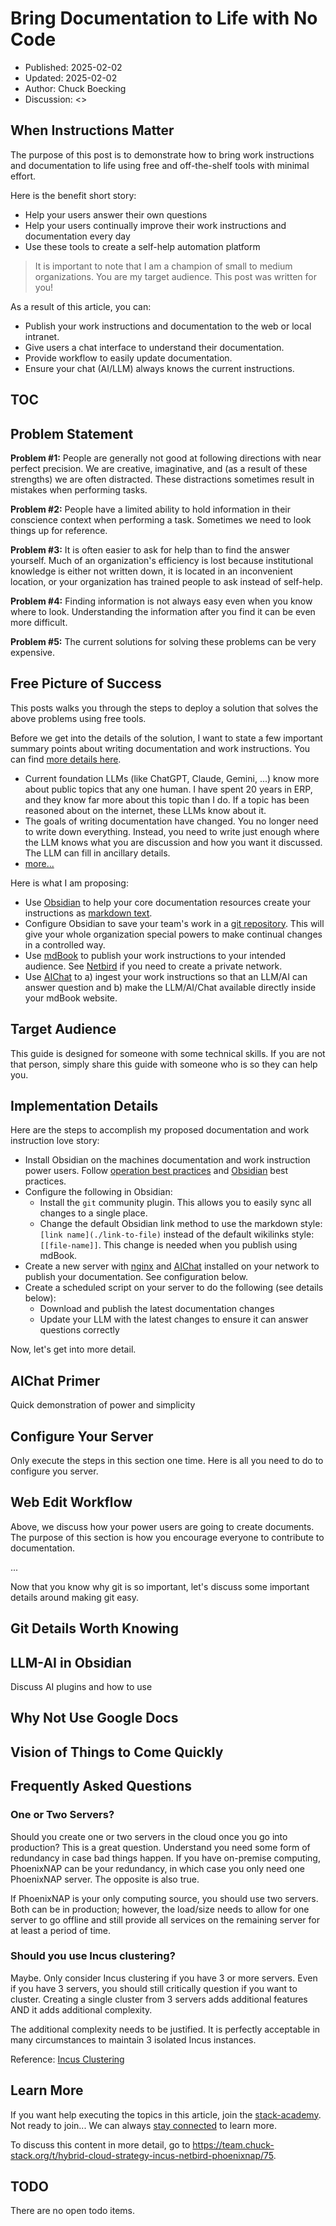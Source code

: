 # Bring Documentation to Life with No Code

- Published: 2025-02-02
- Updated: 2025-02-02
- Author: Chuck Boecking
- Discussion: <>

## When Instructions Matter

The purpose of this post is to demonstrate how to bring work instructions and documentation to life using free and off-the-shelf tools with minimal effort.

Here is the benefit short story:

- Help your users answer their own questions
- Help your users continually improve their work instructions and documentation every day
- Use these tools to create a self-help automation platform

> It is important to note that I am a champion of small to medium organizations. You are my target audience. This post was written for you! 

As a result of this article, you can:

- Publish your work instructions and documentation to the web or local intranet.
- Give users a chat interface to understand their documentation.
- Provide workflow to easily update documentation.
- Ensure your chat (AI/LLM) always knows the current instructions.

## TOC

<!-- toc -->

## Problem Statement

**Problem #1:** People are generally not good at following directions with near perfect precision. We are creative, imaginative, and (as a result of these strengths) we are often distracted. These distractions sometimes result in mistakes when performing tasks.

**Problem #2:** People have a limited ability to hold information in their conscience context when performing a task. Sometimes we need to look things up for reference.

**Problem #3:** It is often easier to ask for help than to find the answer yourself. Much of an organization's efficiency is lost because institutional knowledge is either not written down, it is located in an inconvenient location, or your organization has trained people to ask instead of self-help.

**Problem #4:** Finding information is not always easy even when you know where to look. Understanding the information after you find it can be even more difficult.

**Problem #5:** The current solutions for solving these problems can be very expensive.

## Free Picture of Success

This posts walks you through the steps to deploy a solution that solves the above problems using free tools.

Before we get into the details of the solution, I want to state a few important summary points about writing documentation and work instructions. You can find [more details here](./best-practices-operation.md#quality-program-principles).

- Current foundation LLMs (like ChatGPT, Claude, Gemini, ...) know more about public topics that any one human. I have spent 20 years in ERP, and they know far more about this topic than I do. If a topic has been reasoned about on the internet, these LLMs know about it.
- The goals of writing documentation have changed. You no longer need to write down everything. Instead, you need to write just enough where the LLM knows what you are discussion and how you want it discussed. The LLM can fill in ancillary details.
- [more...](./best-practices-operation.md#quality-program-principles)

Here is what I am proposing:

- Use [Obsidian](./tool-obsidian.md) to help your core documentation resources create your instructions as [markdown text](./blog-live-markdown-world.md).
- Configure Obsidian to save your team's work in a [git repository](./tool-git.md). This will give your whole organization special powers to make continual changes in a controlled way.
- Use [mdBook](./tool-mdbook.md) to publish your work instructions to your intended audience. See [Netbird](./tool-netbird.md) if you need to create a private network.
- Use [AIChat](./tool-aichat.md) to a) ingest your work instructions so that an LLM/AI can answer question and b) make the LLM/AI/Chat available directly inside your mdBook website.

## Target Audience

This guide is designed for someone with some technical skills. If you are not that person, simply share this guide with someone who is so they can help you.

## Implementation Details

Here are the steps to accomplish my proposed documentation and work instruction love story:

- Install Obsidian on the machines documentation and work instruction power users. Follow [operation best practices](./best-practices-operation.md) and [Obsidian](./tool-obsidian.md) best practices.
- Configure the following in Obsidian:
  - Install the `git` community plugin. This allows you to easily sync all changes to a single place.
  - Change the default Obsidian link method to use the markdown style: `[link name](./link-to-file)` instead of the default wikilinks style: `[[file-name]]`. This change is needed when you publish using mdBook.
- Create a new server with [nginx](https://nginx.org/en/) and [AIChat](./tool-aichat.md) installed on your network to publish your documentation. See configuration below.
- Create a scheduled script on your server to do the following (see details below):
  - Download and publish the latest documentation changes
  - Update your LLM with the latest changes to ensure it can answer questions correctly

Now, let's get into more detail.

## AIChat Primer

Quick demonstration of power and simplicity

## Configure Your Server

Only execute the steps in this section one time. Here is all you need to do to configure you server.

## Web Edit Workflow

Above, we discuss how your power users are going to create documents. The purpose of this section is how you encourage everyone to contribute to documentation.

...

Now that you know why git is so important, let's discuss some important details around making git easy.

## Git Details Worth Knowing

## LLM-AI in Obsidian

Discuss AI plugins and how to use

## Why Not Use Google Docs

## Vision of Things to Come Quickly






## Frequently Asked Questions

### One or Two Servers?

Should you create one or two servers in the cloud once you go into production? This is a great question. Understand you need some form of redundancy in case bad things happen. If you have on-premise computing, PhoenixNAP can be your redundancy, in which case you only need one PhoenixNAP server. The opposite is also true.

If PhoenixNAP is your only computing source, you should use two servers. Both can be in production; however, the load/size needs to allow for one server to go offline and still provide all services on the remaining server for at least a period of time.

### Should you use Incus clustering?

Maybe. Only consider Incus clustering if you have 3 or more servers. Even if you have 3 servers, you should still critically question if you want to cluster. Creating a single cluster from 3 servers adds additional features AND it adds additional complexity. 

The additional complexity needs to be justified. It is perfectly acceptable in many circumstances to maintain 3 isolated Incus instances.

Reference: [Incus Clustering](./tool-incus.md#cluster-virtualization)

## Learn More

If you want help executing the topics in this article, join the [stack-academy](./stack-academy.md). Not ready to join... We can always [stay connected](../learn-more.html) to learn more.

To discuss this content in more detail, go to <https://team.chuck-stack.org/t/hybrid-cloud-strategy-incus-netbird-phoenixnap/75>.

## TODO

There are no open todo items.

